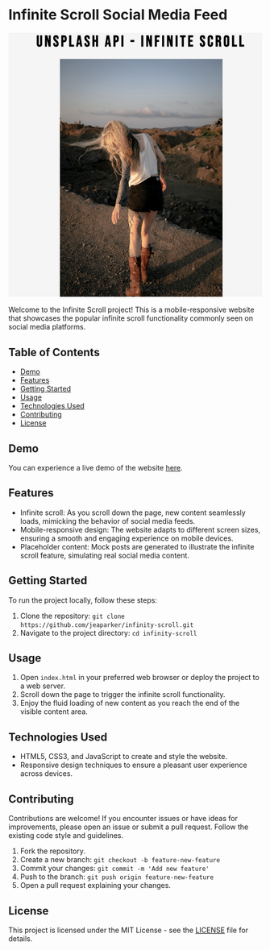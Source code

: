# Infinite Scroll Social Media Feed

![Website Preview](/infinite-scroll-preview.png) <!-- Add a screenshot or preview of your website -->

Welcome to the Infinite Scroll project! This is a mobile-responsive website that showcases the popular infinite scroll functionality commonly seen on social media platforms.

## Table of Contents

- [Demo](#demo)
- [Features](#features)
- [Getting Started](#getting-started)
- [Usage](#usage)
- [Technologies Used](#technologies-used)
- [Contributing](#contributing)
- [License](#license)

## Demo

You can experience a live demo of the website [here](https://jeaparker.github.io/infinity-scroll/).

## Features

- Infinite scroll: As you scroll down the page, new content seamlessly loads, mimicking the behavior of social media feeds.
- Mobile-responsive design: The website adapts to different screen sizes, ensuring a smooth and engaging experience on mobile devices.
- Placeholder content: Mock posts are generated to illustrate the infinite scroll feature, simulating real social media content.

## Getting Started

To run the project locally, follow these steps:

1. Clone the repository: `git clone https://github.com/jeaparker/infinity-scroll.git`
2. Navigate to the project directory: `cd infinity-scroll`

## Usage

1. Open `index.html` in your preferred web browser or deploy the project to a web server.
2. Scroll down the page to trigger the infinite scroll functionality.
3. Enjoy the fluid loading of new content as you reach the end of the visible content area.

## Technologies Used

- HTML5, CSS3, and JavaScript to create and style the website.
- Responsive design techniques to ensure a pleasant user experience across devices.

## Contributing

Contributions are welcome! If you encounter issues or have ideas for improvements, please open an issue or submit a pull request. Follow the existing code style and guidelines.

1. Fork the repository.
2. Create a new branch: `git checkout -b feature-new-feature`
3. Commit your changes: `git commit -m 'Add new feature'`
4. Push to the branch: `git push origin feature-new-feature`
5. Open a pull request explaining your changes.

## License

This project is licensed under the MIT License - see the [LICENSE](LICENSE) file for details.
